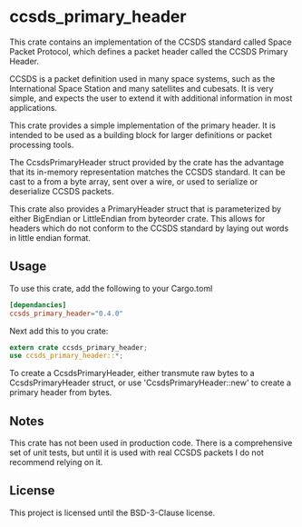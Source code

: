 # ccsds\_primary\_header
This crate contains an implementation of the CCSDS standard
called Space Packet Protocol, which defines a packet header
called the CCSDS Primary Header.


CCSDS is a packet definition used in many space systems, such as the
International Space Station and many satellites and cubesats.
It is very simple, and expects the user to extend it with additional
information in most applications. 


This crate provides a simple implementation of the
primary header. It is intended to be used as a building
block for larger definitions or packet processing tools.

The CcsdsPrimaryHeader struct provided by the crate has the
advantage that its in-memory representation matches the
CCSDS standard. It can be cast to a from a 
byte array, sent over a wire, or used to serialize or
deserialize CCSDS packets.

This crate also provides a PrimaryHeader struct that
is parameterized by either BigEndian or LittleEndian from
byteorder crate. This allows for headers which do not conform
to the CCSDS standard by laying out words in little endian
format.


## Usage
To use this crate, add the following to your Cargo.toml
```toml
[dependancies]
ccsds_primary_header="0.4.0"
```

Next add this to you crate:
```rust
extern crate ccsds_primary_header;
use ccsds_primary_header::*;
```

To create a CcsdsPrimaryHeader, either transmute raw bytes to
a CcsdsPrimaryHeader struct, or use 'CcsdsPrimaryHeader::new' to
create a primary header from bytes.

## Notes
This crate has not been used in production code. There is
a comprehensive set of unit tests, but until it is used with
real CCSDS packets I do not recommend relying on it.

## License
This project is licensed until the BSD-3-Clause license.

